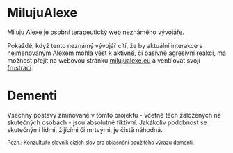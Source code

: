 # MilujuAlexe

Miluju Alexe je osobní terapeutický web neznámého vývojáře.

Pokaždé, když tento neznámý vývojář cítí, že by aktuální interakce s nejmenovaným Alexem mohla vést k aktivně, či pasivně agresivní reakci, má možnost přejít na webovou stránku [milujualexe.eu](http://milujualexe.eu) a ventilovat svoji [frustraci](https://cs.wikipedia.org/wiki/Frustrace).

# Dementi

Všechny postavy zmiňované v tomto projektu - včetně těch založených na skutečných osobách - jsou absolutně fiktivní. Jakákoliv podobnost se skutečnými lidmi, žijícími či mrtvými, je čistě náhodná.

<sub>Pozn.: Konzultujte [slovník cizích slov](http://slovnik-cizich-slov.abz.cz/web.php/slovo/dementi) pro objasnění použitého výrazu dementi.</sub>

